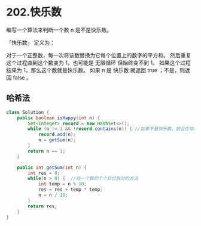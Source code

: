 # 202.快乐数

编写一个算法来判断一个数 n 是不是快乐数。

「快乐数」 定义为：

对于一个正整数，每一次将该数替换为它每个位置上的数字的平方和。
然后重复这个过程直到这个数变为 1，也可能是 无限循环 但始终变不到 1。
如果这个过程 结果为 1，那么这个数就是快乐数。
如果 n 是 快乐数 就返回 true ；不是，则返回 false 。



## 哈希法

```java
class Solution {
    public boolean isHappy(int n) {
        Set<Integer> record = new HashSet<>();
        while (n != 1 && !record.contains(n)) {	//如果不是快乐数，就会在哈希表中重复出现
            record.add(n);
            n = getSum(n);
        }
        return n == 1;
    }

    public int getSum(int n) {
        int res = 0;
        while(n > 0) {	//将一个数的个十白位拆分的方法
            int temp = n % 10;
            res = res + temp * temp;
            n = n / 10;
        }
        return res;
    }
}
```

